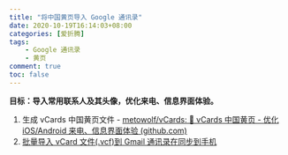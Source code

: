 ```yaml
---
title: "将中国黄页导入 Google 通讯录"
date: 2020-10-19T16:14:03+08:00
categories: [爱折腾]
tags:
    - Google 通讯录
    - 黄页
comment: true
toc: false
---
```



**目标：导入常用联系人及其头像，优化来电、信息界面体验。**

1. 生成 vCards 中国黄页文件 - [metowolf/vCards: 📡️ vCards 中国黄页 - 优化 iOS/Android 来电、信息界面体验 (github.com)](https://github.com/metowolf/vCards)
2. [批量导入 vCard 文件(.vcf)到 Gmail 通讯录在同步到手机](http://blog.sina.com.cn/s/blog_5d2dc7490100tsq4.html)

